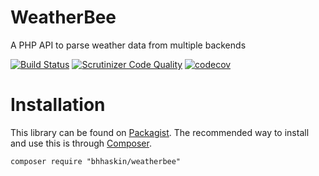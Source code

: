 # WeatherBee
A PHP API to parse weather data from multiple backends

[![Build Status](https://travis-ci.org/bhhaskin/weatherbee.svg?branch=master)](https://travis-ci.org/bhhaskin/weatherbee)
[![Scrutinizer Code Quality](https://scrutinizer-ci.com/g/bhhaskin/weatherbee/badges/quality-score.png?b=master)](https://scrutinizer-ci.com/g/bhhaskin/weatherbee/?branch=master)
[![codecov](https://codecov.io/gh/bhhaskin/weatherbee/branch/master/graph/badge.svg)](https://codecov.io/gh/bhhaskin/weatherbee)



Installation
============
This library can be found on [Packagist](https://packagist.org/packages/bhhaskin/weatherbee).
The recommended way to install and use this is through [Composer](http://getcomposer.org).

    composer require "bhhaskin/weatherbee"
